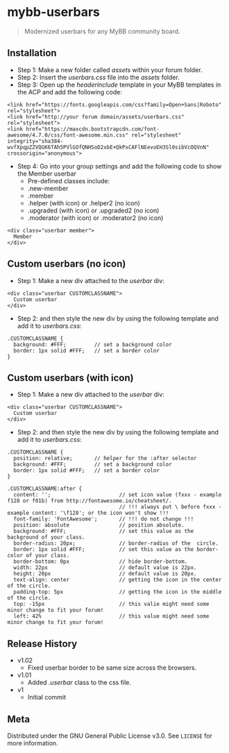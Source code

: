 # mybb-userbars
> Modernized userbars for any MyBB community board.

## Installation
* Step 1: Make a new folder called *assets* within your forum folder.
* Step 2: Insert the *userbars.css* file into the *assets* folder.
* Step 3: Open up the *headerinclude* template in your MyBB templates in the ACP and add the following code:
```
<link href="https://fonts.googleapis.com/css?family=Open+Sans|Roboto" rel="stylesheet"> 
<link href="http://your forum domain/assets/userbars.css" rel="stylesheet"> 
<link href="https://maxcdn.bootstrapcdn.com/font-awesome/4.7.0/css/font-awesome.min.css" rel="stylesheet" integrity="sha384-wvfXpqpZZVQGK6TAh5PVlGOfQNHSoD2xbE+QkPxCAFlNEevoEH3Sl0sibVcOQVnN" crossorigin="anonymous">
```
* Step 4: Go into your group settings and add the following code to show the Member userbar
  * Pre-defined classes include:
  * .new-member
  * .member
  * .helper (with icon) or .helper2 (no icon)
  * .upgraded (with icon) or .upgraded2 (no icon)
  * .moderator (with icon) or .moderator2 (no icon)
```
<div class="userbar member">
  Member
</div>
```

## Custom userbars (no icon)
* Step 1: Make a new div attached to the *userbar* div:
```
<div class="userbar CUSTOMCLASSNAME">
  Custom userbar
</div>
```
* Step 2: and then style the new div by using the following template and add it to *userbars.css*:
```
.CUSTOMCLASSNAME {
  background: #FFF;         // set a background color
  border: 1px solid #FFF;   // set a border color
}
```

## Custom userbars (with icon)
* Step 1: Make a new div attached to the *userbar* div:
```
<div class="userbar CUSTOMCLASSNAME">
  Custom userbar
</div>
```
* Step 2: and then style the new div by using the following template and add it to *userbars.css*:
```
.CUSTOMCLASSNAME {
  position: relative;       // helper for the :after selector
  background: #FFF;         // set a background color
  border: 1px solid #FFF;   // set a border color
}

.CUSTOMCLASSNAME:after {
  content: '';                      // set icon value (fxxx - example f128 or f01b) from http://fontawesome.io/cheatsheet/.
                                    // !!! always put \ before fxxx - example content: '\f128'; or the icon won't show !!!
  font-family: 'FontAwesome';       // !!! do not change !!!
  position: absolute                // position absolute.
  background: #FFF;                 // set this value as the background of your class.
  border-radius: 20px;              // border-radius of the  circle.
  border: 1px solid #FFF;           // set this value as the border-color of your class.
  border-bottom: 0px                // hide border-bottom.
  width: 22px                       // default value is 22px.
  height: 20px                      // default value is 20px.
  text-align: center                // getting the icon in the center of the circle.
  padding-top: 5px                  // getting the icon in the middle of the circle.
  top: -15px                        // this valie might need some minor change to fit your forum!
  left: 42%                         // this value might need some minor change to fit your forum!
```

## Release History

* v1.02
    * Fixed userbar border to be same size across the browsers.
* v1.01
    * Added *.userbar* class to the css file.
* v1
    * Initial commit

## Meta

Distributed under the GNU General Public License v3.0. See ``LICENSE`` for more information.

